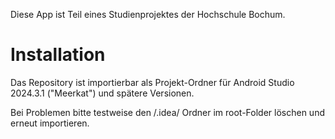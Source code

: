 Diese App ist Teil eines Studienprojektes der Hochschule Bochum.

# Installation
Das Repository ist importierbar als Projekt-Ordner für Android Studio 2024.3.1 ("Meerkat") und spätere Versionen.

Bei Problemen bitte testweise den /.idea/ Ordner im root-Folder löschen und erneut importieren. 
